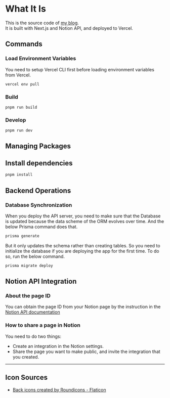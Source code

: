 # What It Is

This is the source code of [my blog](https://peter-byun.dev). <br />
It is built with Next.js and Notion API, and deployed to Vercel. <br />

## Commands

### Load Environment Variables

You need to setup Vercel CLI first before loading environment variables from Vercel.

```
vercel env pull
```

### Build

```
pnpm run build
```

### Develop

```
pnpm run dev
```

## Managing Packages

## Install dependencies

```sh
pnpm install
```

## Backend Operations

### Database Synchronization

When you deploy the API server, you need to make sure that the Database is updated because the data scheme of the ORM evolves over time.
And the below Prisma command does that.

```bash
prisma generate
```

But it only updates the schema rather than creating tables.
So you need to initialize the database if you are deploying the app for the first time. To do so, run the below command.

```bash
prisma migrate deploy
```

## Notion API Integration

### About the page ID

You can obtain the page ID from your Notion page by the instruction in the [Notion API documentation](https://developers.notion.com/docs/working-with-page-content#creating-a-page-with-content)

### How to share a page in Notion

You need to do two things:

- Create an integration in the Notion settings.
- Share the page you want to make public, and invite the integration that you created.

---

## Icon Sources

- <a href="https://www.flaticon.com/free-icons/back" title="back icons">Back icons created by Roundicons - Flaticon</a>

